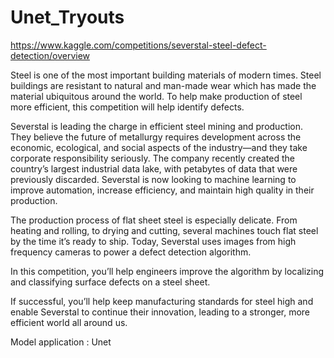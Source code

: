 # Unet_Tryouts

https://www.kaggle.com/competitions/severstal-steel-defect-detection/overview


Steel is one of the most important building materials of modern times. Steel buildings are resistant to natural and man-made wear which has made the material ubiquitous around the world. To help make production of steel more efficient, this competition will help identify defects.



Severstal is leading the charge in efficient steel mining and production. They believe the future of metallurgy requires development across the economic, ecological, and social aspects of the industry—and they take corporate responsibility seriously. The company recently created the country’s largest industrial data lake, with petabytes of data that were previously discarded. Severstal is now looking to machine learning to improve automation, increase efficiency, and maintain high quality in their production.

The production process of flat sheet steel is especially delicate. From heating and rolling, to drying and cutting, several machines touch flat steel by the time it’s ready to ship. Today, Severstal uses images from high frequency cameras to power a defect detection algorithm.

In this competition, you’ll help engineers improve the algorithm by localizing and classifying surface defects on a steel sheet.

If successful, you’ll help keep manufacturing standards for steel high and enable Severstal to continue their innovation, leading to a stronger, more efficient world all around us.




Model application : Unet
